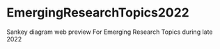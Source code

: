 # EmergingResearchTopics2022
 Sankey diagram web preview For Emerging Research Topics during late 2022
